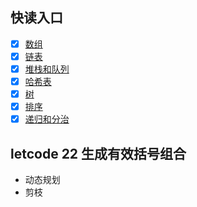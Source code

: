 ## 快读入口

- [x] [数组](https://github.com/peng92055/study-hard/blob/master/数据结构与算法/数组.md)
- [x] [链表](https://github.com/peng92055/study-hard/blob/master/数据结构与算法/链表.md)
- [x] [堆栈和队列](https://github.com/peng92055/study-hard/blob/master/数据结构与算法/堆栈和队列.md)
- [x] [哈希表](https://github.com/peng92055/study-hard/blob/master/数据结构与算法/哈希表.md)
- [x] [树](https://github.com/peng92055/study-hard/blob/master/数据结构与算法/树.md)
- [x] [排序](https://github.com/peng92055/study-hard/blob/master/数据结构与算法/排序.md)
- [x] [递归和分治](https://github.com/peng92055/study-hard/blob/master/数据结构与算法/递归和分治.md)

## letcode 22 生成有效括号组合
- 动态规划
- 剪枝